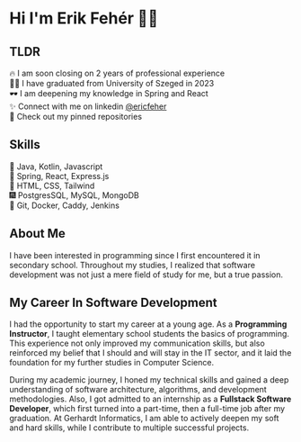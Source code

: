 # Hi I'm Erik Fehér 👋🏼

## TLDR

🔥 I am soon closing on 2 years of professional experience \
💪🏼 I have graduated from University of Szeged in 2023 \
🕶 I am deepening my knowledge in Spring and React \
✨ Connect with me on linkedin [@ericfeher](https://www.linkedin.com/in/ericfeher/) \
🎈 Check out my pinned repositories

## Skills

🎉 Java, Kotlin, Javascript \
🎇 Spring, React, Express.js \
🎈 HTML, CSS, Tailwind \
🎆 PostgresSQL, MySQL, MongoDB \
🎊 Git, Docker, Caddy, Jenkins

## About Me

I have been interested in programming since I first encountered it in secondary school. Throughout my studies, I realized that software development was not just a mere field of study for me, but a true passion.

## My Career In Software Development

I had the opportunity to start my career at a young age. As a **Programming Instructor**, I taught elementary school students the basics of programming. This experience not only improved my communication skills, but also reinforced my belief that I should and will stay in the IT sector, and it laid the foundation for my further studies in Computer Science.

During my academic journey, I honed my technical skills and gained a deep understanding of software architecture, algorithms, and development methodologies. Also, I got admitted to an internship as a **Fullstack Software Developer**, which first turned into a part-time, then a full-time job after my graduation. At Gerhardt Informatics, I am able to actively deepen my soft and hard skills, while I contribute to multiple successful projects.
